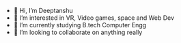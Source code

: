 - 👋 Hi, I’m Deeptanshu
- 👀 I’m interested in VR, Video games, space and Web Dev
- 🌱 I’m currently studying B.tech Computer Engg
- 💞️ I’m looking to collaborate on anything really 

<!---
Lazyplayer00/Lazyplayer00 is a ✨ special ✨ repository because its `README.md` (this file) appears on your GitHub profile.
You can click the Preview link to take a look at your changes.
--->
